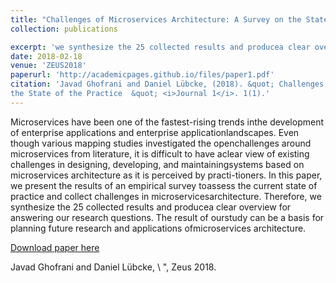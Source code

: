 ```yaml
---
title: "Challenges of Microservices Architecture: A Survey on the State of the Practice"
collection: publications

excerpt: 'we synthesize the 25 collected results and producea clear overview for answering our research questions. The result of ourstudy can be a basis for planning future research and applications ofmicroservices architecture'
date: 2018-02-18
venue: 'ZEUS2018'
paperurl: 'http://academicpages.github.io/files/paper1.pdf'
citation: 'Javad Ghofrani and Daniel Lübcke, (2018). &quot; Challenges of Microservices Architecture: A Survey on
the State of the Practice  &quot; <i>Journal 1</i>. 1(1).'
---
```

Microservices have been one of the fastest-rising trends inthe development of enterprise applications and enterprise applicationlandscapes. Even though various mapping studies investigated the openchallenges around microservices from literature, it is difficult to have aclear view of existing challenges in designing, developing, and maintainingsystems based on microservices architecture as it is perceived by practi-tioners. In this paper, we present the results of an empirical survey toassess the current state of practice and collect challenges in microservicesarchitecture. Therefore, we synthesize the 25 collected results and producea clear overview for answering our research questions. The result of ourstudy can be a basis for planning future research and applications ofmicroservices architecture.

[Download paper here](http://ceur-ws.org/Vol-2072/paper1.pdf)




Javad Ghofrani and Daniel Lübcke, \ ", Zeus 2018.
